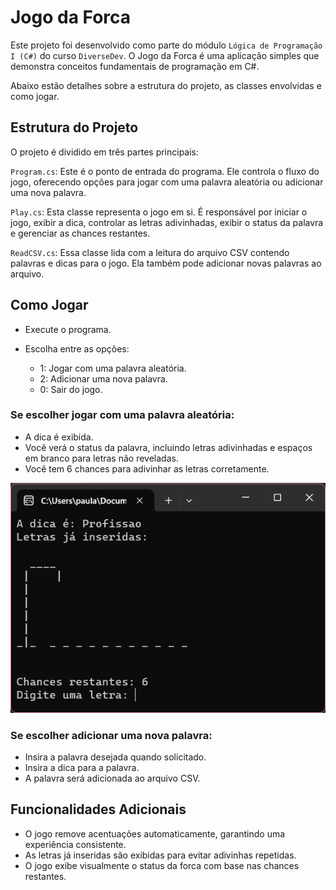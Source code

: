 # Jogo da Forca

Este projeto foi desenvolvido como parte do módulo `Lógica de Programação I (C#)` do curso `DiverseDev`. O Jogo da Forca é uma aplicação simples que demonstra conceitos fundamentais de programação em C#.

Abaixo estão detalhes sobre a estrutura do projeto, as classes envolvidas e como jogar.

## Estrutura do Projeto

O projeto é dividido em três partes principais:

`Program.cs`: Este é o ponto de entrada do programa. Ele controla o fluxo do jogo, oferecendo opções para jogar com uma palavra aleatória ou adicionar uma nova palavra.

`Play.cs`: Esta classe representa o jogo em si. É responsável por iniciar o jogo, exibir a dica, controlar as letras adivinhadas, exibir o status da palavra e gerenciar as chances restantes.

`ReadCSV.cs`: Essa classe lida com a leitura do arquivo CSV contendo palavras e dicas para o jogo. Ela também pode adicionar novas palavras ao arquivo.

## Como Jogar

- Execute o programa.

- Escolha entre as opções:
  - 1: Jogar com uma palavra aleatória.
  - 2: Adicionar uma nova palavra.
  - 0: Sair do jogo.

### Se escolher jogar com uma palavra aleatória:

- A dica é exibida.
- Você verá o status da palavra, incluindo letras adivinhadas e espaços em branco para letras não reveladas.
- Você tem 6 chances para adivinhar as letras corretamente.

<p align="center">
  <img src="./screen.png" />
</p>

### Se escolher adicionar uma nova palavra:

- Insira a palavra desejada quando solicitado.
- Insira a dica para a palavra.
- A palavra será adicionada ao arquivo CSV.

## Funcionalidades Adicionais

- O jogo remove acentuações automaticamente, garantindo uma experiência consistente.
- As letras já inseridas são exibidas para evitar adivinhas repetidas.
- O jogo exibe visualmente o status da forca com base nas chances restantes.
